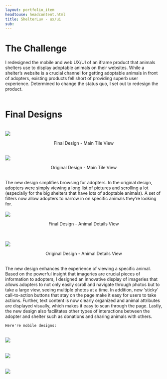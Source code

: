 ```yaml
---
layout: portfolio_item
headtouse: headcontent.html
title: ShelterLuv - ux/ui 
sub: 
---
```

# The Challenge

<div class="small_container">
	I redesigned the mobile and web UX/UI of an iframe product that animals shelters use to display adoptable animals on their websites. While a shelter’s website is a crucial channel for getting adoptable animals in front of adopters, existing products fell short of providing superb user experience. Determined to change the status quo, I set out to redesign the product.
</div>	 

<br>
<h1> Final Designs </h1> 
<br> 

<div class="text_center">
	<img src="/images/Slice.png" >
	<br>
</div>
<div class="feedlycaption"><p style="text-align: center;">Final Design - Main Tile View</p> </div>

<br> 
<div class="text_center">
	<img src="/images/iframe2.png" >
	<br>
</div>
<div class="feedlycaption"><p style="text-align: center;">Original Design - Main Tile View</p> </div>

<br> 
<div class="small_container">
	The new design simplifies browsing for adopters. In the original design, adopters were simply viewing a long list of pictures and scrolling a lot (especially for the big shelters that have lots of adoptable animals). A set of filters now allow adopters to narrow in on specific animals they’re looking for. 
</div>
<br> 


<div class="text_center">
	<img src="/images/cats.png" >
	<br>
</div>
<div class="feedlycaption"><p style="text-align: center;">Final Design - Animal Details View</p> </div>
<br> 
<br> 
<div class="text_center">
	<img src="/images/iframe3.png" >
	<br>
</div>
<div class="feedlycaption"><p style="text-align: center;">Original Design - Animal Details View</p> </div>

<br> 
<div class="small_container">	
	The new design enhances the experience of viewing a specific animal. Based on the powerful insight that imageries are crucial pieces of information to adopters, I designed an innovative display of imageries that allows adopters to not only easily scroll and navigate through photos but to take a large view,  seeing multiple photos at a time. In addition, new ‘sticky’ call-to-action buttons that stay on the page make it easy for users to take actions. Further, text content is now clearly organized and animal attributes are displayed visually, which makes it easy to scan through the page. Lastly, the new design also facilitates other types of interactions between the adopter and shelter such as donations and sharing animals with others.  
	
	Here're mobile designs: 
</div>
<br> 

<div class="text_center">
	<img src="/images/tuesday.png" >
	<br>
</div>
<br> 
<br> 

<div class="text_center">
	<img src="/images/iframe6.png" >
	<br>
</div>
<br> 
<br> 

<div class="text_center">
	<img src="/images/iframe7.png" >
	<br>
</div>
